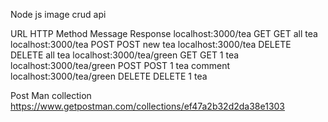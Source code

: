 Node js image crud api

URL	HTTP Method	Message Response
localhost:3000/tea	GET	GET all tea
localhost:3000/tea	POST	POST new tea
localhost:3000/tea	DELETE	DELETE all tea
localhost:3000/tea/green	GET	GET 1 tea
localhost:3000/tea/green	POST	POST 1 tea comment
localhost:3000/tea/green	DELETE	DELETE 1 tea 

Post Man collection
https://www.getpostman.com/collections/ef47a2b32d2da38e1303